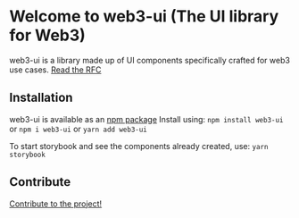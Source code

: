 # Welcome to web3-ui (The UI library for Web3)

web3-ui is a library made up of UI components specifically crafted for web3 use cases.
[Read the RFC](https://forum.developerdao.com/t/rfc-web3-ui-a-web3-specific-ui-library)

## Installation

web3-ui is available as an [npm package](https://www.npmjs.com/package/web3-ui)
Install using:
```npm install web3-ui```
 or
```npm i web3-ui```
or
```yarn add web3-ui```

To start storybook and see the components already created, use:
```yarn storybook```

## Contribute

[Contribute to the project!](CONTRIBUTING.md)
